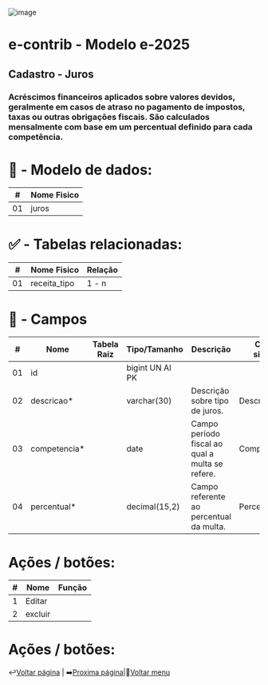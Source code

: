 ![image](https://github.com/user-attachments/assets/04662de1-1516-48d7-bb8c-50b38989e58b)
# e-contrib - Modelo e-2025 
##  Cadastro - Juros
### Acréscimos financeiros aplicados sobre valores devidos, geralmente em casos de atraso no pagamento de impostos, taxas ou outras obrigações fiscais. São calculados mensalmente com base em um percentual definido para cada competência.

# 🎲 - Modelo de dados:
 **\#**  |**Nome Fisico**               |
---------|------------------------------|
01       | juros                        |

#
#   ✅ - Tabelas relacionadas:
 **\#**  |**Nome Fisico**               |   **Relação** |
---------|------------------------------|---------------|      
01       | receita_tipo                 |     1 - n     |

#
# 🔢 - Campos
 **\#**  | **Nome**                     | **Tabela Raiz**         | **Tipo/Tamanho**        | **Descrição**                                                                        | **Campo sistema**                      |
---------|------------------------------|-------------------------|-------------------------|--------------------------------------------------------------------------------------|----------------------------------------|
01       | id                           |                         | bigint UN AI PK         |                                                                                      |                                        |
02       | descricao*                   |                         | varchar(30)             | Descrição sobre tipo de juros.                                                       |  Descrição                             |
03       | competencia*                 |                         | date                    | Campo período fiscal ao qual a multa se refere.                                      |  Competência                           |
04       | percentual*                  |                         | decimal(15,2)           | Campo referente ao percentual da multa.                                              |  Percentual/mês                        |

# Ações / botões:
 **\#**  |**Nome**                      |   **Função**  |
---------|------------------------------|---------------|
1        | Editar                       |               |
2        | excluir                      |               |

# Ações / botões:
                                                                 
  ↩️[Voltar página](https://github.com/VenturaCerqueira/Documento_gestao_tributaria/blob/main/Cadastro/01%20-%20indice_financeiro.md) | ➡️[Proxima página](https://github.com/VenturaCerqueira/Documento_gestao_tributaria/blob/main/Cadastro/04%20-%20tipo_de_receita.md)|🔢[Voltar menu](https://github.com/VenturaCerqueira/Documento_gestao_tributaria)    